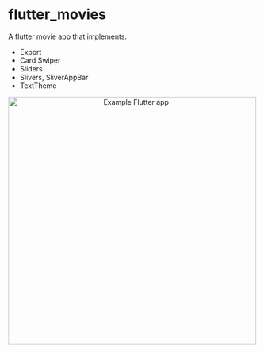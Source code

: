 # flutter_movies
A flutter movie app that implements:

- Export
- Card Swiper
- Sliders
- Slivers, SliverAppBar
- TextTheme


<p align="center">
    <img src="./flutter_trips_app.jpg"
        alt="Example Flutter app"
        style="float: left; margin-right: 10px; height: 500px"/>
</p>
